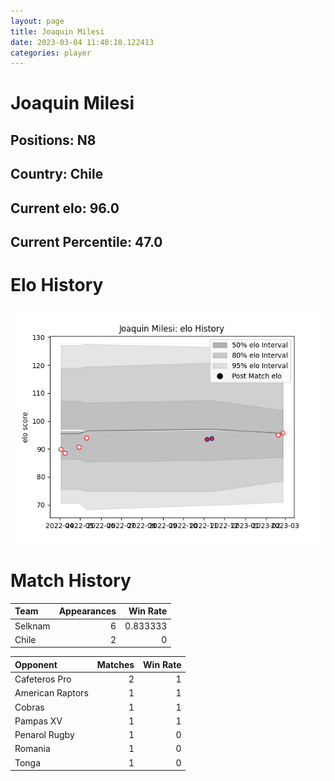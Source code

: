 ```yaml
---  
layout: page  
title: Joaquin Milesi  
date: 2023-03-04 11:40:10.122413  
categories: player  
---
```

# Joaquin Milesi

## Positions: N8

## Country: Chile

## Current elo: 96.0

## Current Percentile: 47.0

# Elo History


![elo history](history_JoaquinMilesi.png)
# Match History


| Team    |   Appearances |   Win Rate |
|:--------|--------------:|-----------:|
| Selknam |             6 |   0.833333 |
| Chile   |             2 |   0        |

| Opponent         |   Matches |   Win Rate |
|:-----------------|----------:|-----------:|
| Cafeteros Pro    |         2 |          1 |
| American Raptors |         1 |          1 |
| Cobras           |         1 |          1 |
| Pampas XV        |         1 |          1 |
| Penarol Rugby    |         1 |          0 |
| Romania          |         1 |          0 |
| Tonga            |         1 |          0 |